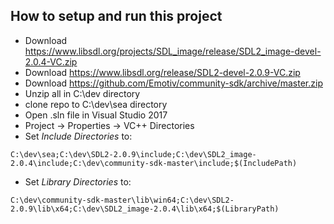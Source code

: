 ## How to setup and run this project
* Download https://www.libsdl.org/projects/SDL_image/release/SDL2_image-devel-2.0.4-VC.zip
* Download https://www.libsdl.org/release/SDL2-devel-2.0.9-VC.zip
* Download https://github.com/Emotiv/community-sdk/archive/master.zip
* Unzip all in C:\dev directory
* clone repo to C:\dev\sea directory
* Open .sln file in Visual Studio 2017
* Project -> Properties -> VC++ Directories
* Set *Include Directories* to:
```
C:\dev\sea;C:\dev\SDL2-2.0.9\include;C:\dev\SDL2_image-2.0.4\include;C:\dev\community-sdk-master\include;$(IncludePath)
```
* Set *Library Directories* to:
```
C:\dev\community-sdk-master\lib\win64;C:\dev\SDL2-2.0.9\lib\x64;C:\dev\SDL2_image-2.0.4\lib\x64;$(LibraryPath)
```
